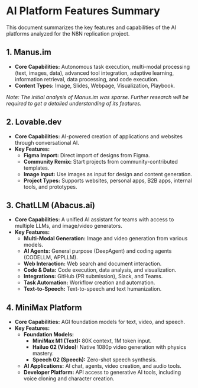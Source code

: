 # AI Platform Features Summary

This document summarizes the key features and capabilities of the AI platforms analyzed for the N8N replication project.

## 1. Manus.im

- **Core Capabilities:** Autonomous task execution, multi-modal processing (text, images, data), advanced tool integration, adaptive learning, information retrieval, data processing, and code execution.
- **Content Types:** Image, Slides, Webpage, Visualization, Playbook.

*Note: The initial analysis of Manus.im was sparse. Further research will be required to get a detailed understanding of its features.*

## 2. Lovable.dev

- **Core Capabilities:** AI-powered creation of applications and websites through conversational AI.
- **Key Features:**
    - **Figma Import:** Direct import of designs from Figma.
    - **Community Remix:** Start projects from community-contributed templates.
    - **Image Input:** Use images as input for design and content generation.
    - **Project Types:** Supports websites, personal apps, B2B apps, internal tools, and prototypes.

## 3. ChatLLM (Abacus.ai)

- **Core Capabilities:** A unified AI assistant for teams with access to multiple LLMs, and image/video generators.
- **Key Features:**
    - **Multi-Modal Generation:** Image and video generation from various models.
    - **AI Agents:** General purpose (DeepAgent) and coding agents (CODELLM, APPLLM).
    - **Web Interaction:** Web search and document interaction.
    - **Code & Data:** Code execution, data analysis, and visualization.
    - **Integrations:** GitHub (PR submission), Slack, and Teams.
    - **Task Automation:** Workflow creation and automation.
    - **Text-to-Speech:** Text-to-speech and text humanization.

## 4. MiniMax Platform

- **Core Capabilities:** AGI foundation models for text, video, and speech.
- **Key Features:**
    - **Foundation Models:**
        - **MiniMax M1 (Text):** 80K context, 1M token input.
        - **Hailuo 02 (Video):** Native 1080p video generation with physics mastery.
        - **Speech 02 (Speech):** Zero-shot speech synthesis.
    - **AI Applications:** AI chat, agents, video creation, and audio tools.
    - **Developer Platform:** API access to generative AI tools, including voice cloning and character creation.

